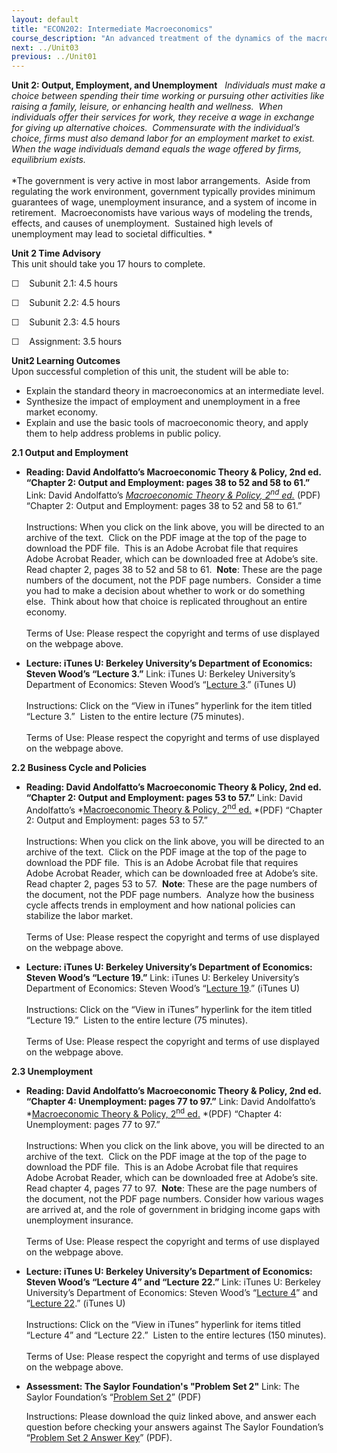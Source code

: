 ```yaml
---
layout: default
title: "ECON202: Intermediate Macroeconomics"
course_description: "An advanced treatment of the dynamics of the macro-economy, which includes topics related to the determination of aggregate output, the determination of the interest rate, business cycle theories and stabilization, the stock market, household and firm behavior in the macro-economy, and debates in macroeconomics."
next: ../Unit03
previous: ../Unit01
---
```

**Unit 2: Output, Employment, and Unemployment** <span id="2"></span> 
*Individuals must make a choice between spending their time working or
pursuing other activities like raising a family, leisure, or enhancing
health and wellness.  When individuals offer their services for work,
they receive a wage in exchange for giving up alternative choices. 
Commensurate with the individual’s choice, firms must also demand labor
for an employment market to exist.  When the wage individuals demand
equals the wage offered by firms, equilibrium exists.*  
    
 *The government is very active in most labor arrangements.  Aside from
regulating the work environment, government typically provides minimum
guarantees of wage, unemployment insurance, and a system of income in
retirement.  Macroeconomists have various ways of modeling the trends,
effects, and causes of unemployment.  Sustained high levels of
unemployment may lead to societal difficulties. *

**Unit 2 Time Advisory**  
This unit should take you 17 hours to complete.  
  
 ☐    Subunit 2.1: 4.5 hours  
  
 ☐    Subunit 2.2: 4.5 hours  
  
 ☐    Subunit 2.3: 4.5 hours  
  
 ☐    Assignment: 3.5 hours

**Unit2 Learning Outcomes**  
Upon successful completion of this unit, the student will be able to:  
  
-   Explain the standard theory in macroeconomics at an intermediate
    level.
-   Synthesize the impact of employment and unemployment in a free
    market economy.
-   Explain and use the basic tools of macroeconomic theory, and apply
    them to help address problems in public policy.

**2.1 Output and Employment** <span id="2.1"></span> 
-   **Reading: David Andolfatto’s Macroeconomic Theory & Policy, 2nd ed.
    “Chapter 2: Output and Employment: pages 38 to 52 and 58 to 61.”**
    Link: David Andolfatto’s *[Macroeconomic Theory & Policy,
    2<sup>nd</sup> ed.](http://mpra.ub.uni-muenchen.de/6403/)* (PDF)
    “Chapter 2: Output and Employment: pages 38 to 52 and 58 to 61.”  
        
     Instructions: When you click on the link above, you will be
    directed to an archive of the text.  Click on the PDF image at the
    top of the page to download the PDF file.  This is an Adobe Acrobat
    file that requires Adobe Acrobat Reader, which can be downloaded
    free at Adobe’s site.  Read chapter 2, pages 38 to 52 and 58 to 61. 
    **Note**: These are the page numbers of the document, not the PDF
    page numbers.  Consider a time you had to make a decision about
    whether to work or do something else.  Think about how that choice
    is replicated throughout an entire economy.  
        
     Terms of Use: Please respect the copyright and terms of use
    displayed on the webpage above.

-   **Lecture: iTunes U: Berkeley University’s Department of Economics:
    Steven Wood’s “Lecture 3.”**
    Link: iTunes U: Berkeley University’s Department of Economics:
    Steven Wood’s “[Lecture
    3](http://itunes.apple.com/us/itunes-u/economics-100b-001-spring/id438300922).”
    (iTunes U)  
        
     Instructions: Click on the “View in iTunes” hyperlink for the item
    titled “Lecture 3.”  Listen to the entire lecture (75 minutes).  
        
     Terms of Use: Please respect the copyright and terms of use
    displayed on the webpage above.

**2.2 Business Cycle and Policies** <span id="2.2"></span> 
-   **Reading: David Andolfatto’s Macroeconomic Theory & Policy, 2nd ed.
    “Chapter 2: Output and Employment: pages 53 to 57.”**
    Link: David Andolfatto’s *[Macroeconomic Theory & Policy,
    2<sup>nd</sup> ed.](http://mpra.ub.uni-muenchen.de/6403/) *(PDF)
    “Chapter 2: Output and Employment: pages 53 to 57.”  
        
     Instructions: When you click on the link above, you will be
    directed to an archive of the text.  Click on the PDF image at the
    top of the page to download the PDF file.  This is an Adobe Acrobat
    file that requires Adobe Acrobat Reader, which can be downloaded
    free at Adobe’s site.  Read chapter 2, pages 53 to 57.  **Note**:
    These are the page numbers of the document, not the PDF page
    numbers.  Analyze how the business cycle affects trends in
    employment and how national policies can stabilize the labor
    market.  
        
     Terms of Use: Please respect the copyright and terms of use
    displayed on the webpage above.

-   **Lecture: iTunes U: Berkeley University’s Department of Economics:
    Steven Wood’s “Lecture 19.”**
    Link: iTunes U: Berkeley University’s Department of Economics:
    Steven Wood’s “[Lecture
    19](http://itunes.apple.com/us/itunes-u/economics-100b-001-spring/id438300922).”
    (iTunes U)  
        
     Instructions: Click on the “View in iTunes” hyperlink for the item
    titled “Lecture 19.”  Listen to the entire lecture (75 minutes).  
        
     Terms of Use: Please respect the copyright and terms of use
    displayed on the webpage above.

**2.3 Unemployment** <span id="2.3"></span> 
-   **Reading: David Andolfatto’s Macroeconomic Theory & Policy, 2nd ed.
    “Chapter 4: Unemployment: pages 77 to 97.”**
    Link: David Andolfatto’s *[Macroeconomic Theory & Policy,
    2<sup>nd</sup> ed.](http://mpra.ub.uni-muenchen.de/6403/) *(PDF)
    “Chapter 4: Unemployment: pages 77 to 97.”  
        
     Instructions: When you click on the link above, you will be
    directed to an archive of the text.  Click on the PDF image at the
    top of the page to download the PDF file.  This is an Adobe Acrobat
    file that requires Adobe Acrobat Reader, which can be downloaded
    free at Adobe’s site.  Read chapter 4, pages 77 to 97.  **Note**:
    These are the page numbers of the document, not the PDF page
    numbers. Consider how various wages are arrived at, and the role of
    government in bridging income gaps with unemployment insurance.  
        
     Terms of Use: Please respect the copyright and terms of use
    displayed on the webpage above.

-   **Lecture: iTunes U: Berkeley University’s Department of Economics:
    Steven Wood’s “Lecture 4” and “Lecture 22.”**
    Link: iTunes U: Berkeley University’s Department of Economics:
    Steven Wood’s “[Lecture
    4](http://itunes.apple.com/us/itunes-u/economics-100b-001-spring/id438300922)”
    and “[Lecture
    22](http://itunes.apple.com/us/itunes-u/economics-100b-001-spring/id438300922).”
    (iTunes U)  
        
     Instructions: Click on the “View in iTunes” hyperlink for items
    titled “Lecture 4” and “Lecture 22.”  Listen to the entire lectures
    (150 minutes).  
        
     Terms of Use: Please respect the copyright and terms of use
    displayed on the webpage above.

-   **Assessment: The Saylor Foundation's "Problem Set 2"**
    Link: The Saylor Foundation’s “[Problem Set
    2](http://www.saylor.org/site/wp-content/uploads/2011/11/ECON202-Problem-Set-Unit-2.pdf)”
    (PDF)  
      
     Instructions: Please download the quiz linked above, and answer
    each question before checking your answers against The Saylor
    Foundation’s “[Problem Set 2 Answer
    Key](http://www.saylor.org/site/wp-content/uploads/2011/11/ECON202-Problem-Set-Unit-2-Answer-Key.pdf)”
    (PDF).


